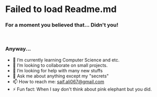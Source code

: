 <div>
<h1>Failed to load Readme.md</h1>
<h3>For a moment you believed that... Didn't you!</h3>
</div>

<br/>

<h3>Anyway...</h3>

- 🌱 I’m currently learning Computer Science and etc.
- 👯 I’m looking to collaborate on small projects.
- 🤔 I’m looking for help with many new stuffs
- 💬 Ask me about anything except my "secrets"
- 📫 How to reach me: saif.ali067@gmail.com
- ⚡ Fun fact: When I say don't think about pink elephant but you did.


